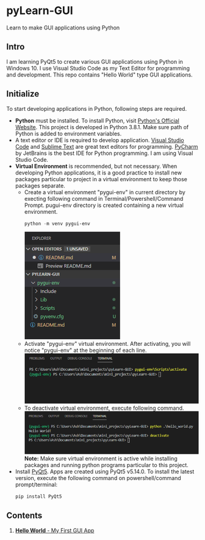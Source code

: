 # pyLearn-GUI
Learn to make GUI applications using Python

## Intro
I am learning PyQt5 to create various GUI applications using Python in Windows 10. I use Visual Studio Code as my Text Editor for programming and development. This repo contains "Hello World" type GUI applications.

## Initialize
To start developing applications in Python, following steps are required.  
* **Python** must be installed. To install Python, visit [Python's Official Website][python]. This project is developed in Python 3.8.1. Make sure path of Python is added to environment variables.
* A text editor or IDE is required to develop application. [Visual Studio Code][vscode] and [Sublime Text][sublime] are great text editors for programming. [PyCharm][pycharm] by JetBrains is the best IDE for Python programming. I am using Visual Studio Code.  
* **Virtual Environment** is recommended, but not necessary. When developing Python applications, it is a good practice to install new packages particular to project in a virtual environment to keep those packages separate.
    * Create a virtual environment "pygui-env" in current directory by execting following command in Terminal/Powershell/Command Prompt. pugui-env directory is created containing a new virtual environment.  
        ```powershell
        python -m venv pygui-env
        ```  
        ![pygui-env virtual environment directory](/docs/images/virtual_env.png)  
    * Activate "pygui-env" virtual environment. After activating, you will notice "pygui-env" at the beginning of each line.  
        ![Execute command pygui-env\Scripts\activate](/docs/images/activate_env.png)  
    * To deactivate virtual environment, execute following command.  
        ![Execute command deactivate](/docs/images/deactivate_env.png)  
    **Note:** Make sure virtual environment is active while installing packages and running python programs particular to this project.  
* Install [PyQt5][pyqt5]. Apps are created using PyQt5 v5.14.0. To install the latest version, execute the following command on powershell/command prompt/terminal:  
    ```powershell
    pip install PyQt5
    ```  
## Contents
1. [**Hello World** - My First GUI App](/hello_world)


[python]: https://www.python.org/
[vscode]: https://code.visualstudio.com/
[sublime]: https://www.sublimetext.com/
[pycharm]: https://www.jetbrains.com/pycharm/
[pyqt5]: https://www.riverbankcomputing.com/software/pyqt/download5